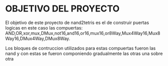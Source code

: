 # OBJETIVO DEL PROYECTO

El objetivo de este proyecto de nand2tetris es el de construir puertas logicas en este caso las compuertas:
AND,OR,xor,mux,DMux,not16,and16,or16,mux16,or8Way,Mux4Way16,Mux8Way16,DMux4Way,DMux8Way.

Los bloques de contruccion utilizados para estas compuertas fueron las nand y con estas se fueron componiendo 
gradualmente las otras una sobre otra

